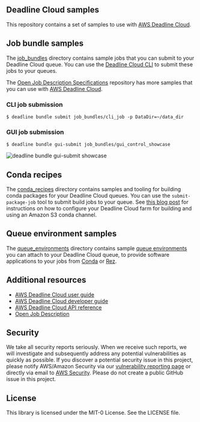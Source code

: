 ## Deadline Cloud samples

This repository contains a set of samples to use with [AWS Deadline Cloud](https://aws.amazon.com/deadline-cloud/).

## Job bundle samples

The [job_bundles](job_bundles) directory contains sample jobs that you can submit to your Deadline Cloud queue. You can use the
[Deadline Cloud CLI](https://github.com/aws-deadline/deadline-cloud) to submit these jobs to your queues.

The [Open Job Description Specifications](https://github.com/OpenJobDescription/openjd-specifications) repository
has more samples that you can use with [AWS Deadline Cloud](https://aws.amazon.com/deadline-cloud/).

### CLI job submission

```
$ deadline bundle submit job_bundles/cli_job -p DataDir=~/data_dir
```

### GUI job submission
```
$ deadline bundle gui-submit job_bundles/gui_control_showcase
```

![deadline bundle gui-submit showcase](.images/deadline-bundle-gui-submit-showcase.png)

## Conda recipes

The [conda_recipes](conda_recipes) directory contains samples and tooling for building conda packages for your
Deadline Cloud queues. You can use the `submit-package-job` tool to submit
build jobs to your queue. See [this blog post](https://aws.amazon.com/blogs/media/create-a-conda-package-and-channel-for-aws-deadline-cloud/)
for instructions on how to configure your Deadline Cloud farm for building and
using an Amazon S3 conda channel.

## Queue environment samples

The [queue_environments](queue_environments) directory contains
sample [queue environments](https://docs.aws.amazon.com/deadline-cloud/latest/userguide/create-queue-environment.html)
you can attach to your Deadline Cloud queue, to provide software applications to your jobs from
[Conda](https://docs.conda.io/projects/conda/) or [Rez](https://rez.readthedocs.io/).

## Additional resources

* [AWS Deadline Cloud user guide](https://docs.aws.amazon.com/deadline-cloud/latest/userguide/index.html)
* [AWS Deadline Cloud developer guide](https://docs.aws.amazon.com/deadline-cloud/latest/developerguide/index.html)
* [AWS Deadline Cloud API reference](https://docs.aws.amazon.com/deadline-cloud/latest/APIReference/index.html)
* [Open Job Description](https://github.com/OpenJobDescription/openjd-specifications/wiki)

## Security

We take all security reports seriously. When we receive such reports, we will 
investigate and subsequently address any potential vulnerabilities as quickly 
as possible. If you discover a potential security issue in this project, please 
notify AWS/Amazon Security via our [vulnerability reporting page](http://aws.amazon.com/security/vulnerability-reporting/)
or directly via email to [AWS Security](aws-security@amazon.com). Please do not 
create a public GitHub issue in this project.

## License

This library is licensed under the MIT-0 License. See the LICENSE file.
